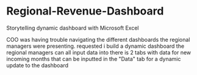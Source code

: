 # Regional-Revenue-Dashboard
Storytelling dynamic dashboard with Microsoft Excel


COO was having trouble navigating the different dashboards the regional managers were presenting.
requested i build a dynamic dashboard the regional managers can all input data into
there is 2 tabs with data for new incoming months that can be inputted in the "Data" tab for a dynamic update to the dashboard
